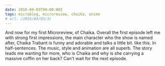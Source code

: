 ```yaml
---
date: 2016-04-03T00:00:00Z
tags: microblog, microreview, chaika, anime
# url: /2016/04/03/3/
---
```


And now for my first Microreview, of Chaika. Overall the first episode left me with strong first impressions, the main character who the show is named after, Chaika Trabant is funny and adorable and talks a little bit. like this. In half-sentences. The music, style and animation are all superb. The story leads me wanting for more, who is Chaika and why is she carrying a massive coffin on her back? Can't wait for the next episode. 

